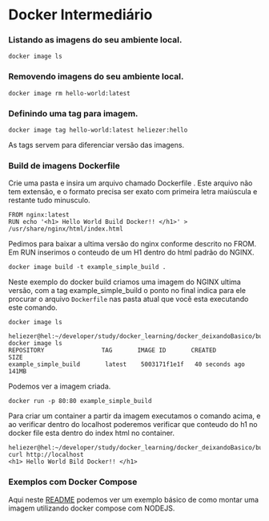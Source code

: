 # Docker Intermediário

### Listando as imagens do seu ambiente local.

`docker image ls`

### Removendo imagens do seu ambiente local.

`docker image rm hello-world:latest`

### Definindo uma tag para imagem.

`docker image tag hello-world:latest heliezer:hello`

As tags servem para diferenciar versão das imagens.

### Build de imagens Dockerfile

Crie uma pasta e insira um arquivo chamado Dockerfile .
Este arquivo não tem extensão, e o formato precisa ser exato com primeira letra maiúscula e restante tudo minusculo.

```
FROM nginx:latest
RUN echo '<h1> Hello World Build Docker!! </h1>' > /usr/share/nginx/html/index.html
```

Pedimos para baixar a ultima versão do nginx conforme descrito no FROM.
Em RUN inserimos o conteudo de um H1 dentro do html padrão do NGINX.

`docker image build -t example_simple_build .`

Neste exemplo do docker build criamos uma imagem do NGINX ultima versão, com a tag example_simple_build o ponto no final indica para ele procurar o arquivo `Dockerfile` nas pasta atual que você esta executando este comando.

`docker image ls`

```
heliezer@hel:~/developer/study/docker_learning/docker_deixandoBasico/build$ docker image ls
REPOSITORY                TAG       IMAGE ID       CREATED          SIZE
example_simple_build       latest    5003171f1e1f   40 seconds ago   141MB

```

Podemos ver a imagem criada.

`docker run -p 80:80 example_simple_build`

Para criar um container a partir da imagem executamos o comando acima, e ao verificar dentro do localhost poderemos verificar que conteudo do h1 no docker file esta dentro do index html no container.

```
heliezer@hel:~/developer/study/docker_learning/docker_deixandoBasico/build$ curl http://localhost
<h1> Hello World Bild Docker!! </h1>
```

### Exemplos com Docker Compose

Aqui neste [README](buildNodeExample/README.md) podemos ver um exemplo básico de como montar uma imagem utilizando docker compose com NODEJS.